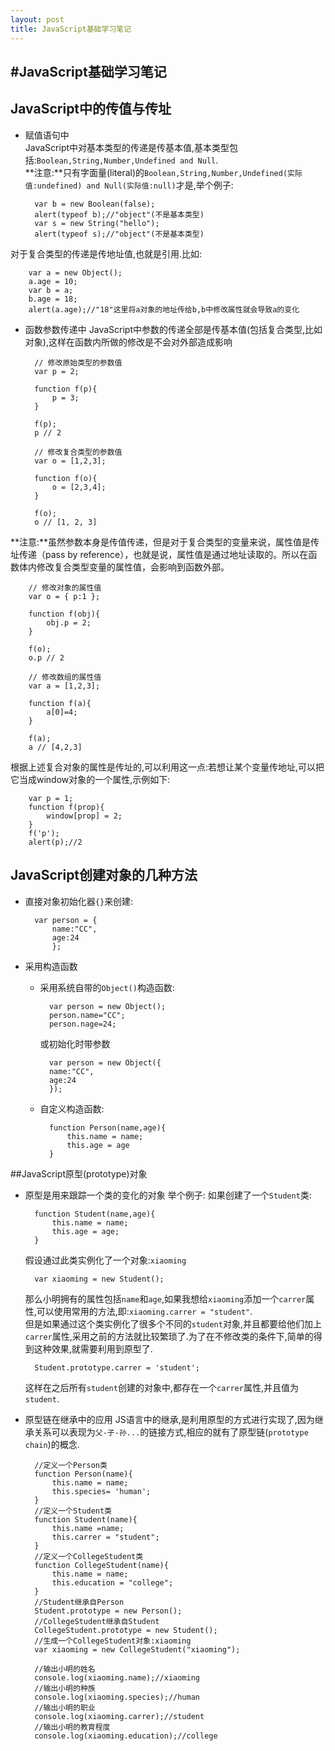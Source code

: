 ```yaml
---
layout: post
title: JavaScript基础学习笔记
---
```

#JavaScript基础学习笔记
---
## JavaScript中的传值与传址
* 赋值语句中  
JavaScript中对基本类型的传递是传基本值,基本类型包括:`Boolean,String,Number,Undefined and Null`.  
**注意:**只有字面量(literal)的`Boolean,String,Number,Undefined(实际值:undefined) and Null(实际值:null)`才是,举个例子:  

		var b = new Boolean(false);
		alert(typeof b);//"object"(不是基本类型)
		var s = new String("hello");
		alert(typeof s);//"object"(不是基本类型)
对于复合类型的传递是传地址值,也就是引用.比如:  

		var a = new Object();
		a.age = 10;
		var b = a;
		b.age = 18;
		alert(a.age);//"18"这里将a对象的地址传给b,b中修改属性就会导致a的变化

* 函数参数传递中
JavaScript中参数的传递全部是传基本值(包括复合类型,比如对象),这样在函数内所做的修改是不会对外部造成影响  

		// 修改原始类型的参数值
		var p = 2; 
		
		function f(p){
		    p = 3;
		}
		
		f(p);
		p // 2
		
		// 修改复合类型的参数值
		var o = [1,2,3];
		
		function f(o){
		    o = [2,3,4];
		}
		
		f(o);
		o // [1, 2, 3]
**注意:**虽然参数本身是传值传递，但是对于复合类型的变量来说，属性值是传址传递（pass by reference），也就是说，属性值是通过地址读取的。所以在函数体内修改复合类型变量的属性值，会影响到函数外部。

		// 修改对象的属性值
		var o = { p:1 };
		
		function f(obj){
		    obj.p = 2;
		}
		
		f(o);
		o.p // 2
		
		// 修改数组的属性值
		var a = [1,2,3];
		
		function f(a){
		    a[0]=4;
		}
		
		f(a);
		a // [4,2,3]
根据上述复合对象的属性是传址的,可以利用这一点:若想让某个变量传地址,可以把它当成window对象的一个属性,示例如下:  

		var p = 1;
		function f(prop){
			window[prop] = 2;
		}
		f('p');
		alert(p);//2

## JavaScript创建对象的几种方法

* 直接对象初始化器`{}`来创建:  

		var person = {
			name:"CC",
			age:24
			};

* 采用构造函数
	- 采用系统自带的`Object()`构造函数:

			var person = new Object();
			person.name="CC";
			person.nage=24;
		或初始化时带参数

			var person = new Object({
			name:"CC",
			age:24
			}); 
	- 自定义构造函数:

			function Person(name,age){
				this.name = name;
				this.age = age
			}

##JavaScript原型(prototype)对象
* 原型是用来跟踪一个类的变化的对象
举个例子:
如果创建了一个`Student`类:
	
		function Student(name,age){
			this.name = name;
			this.age = age;
		}
	假设通过此类实例化了一个对象:`xiaoming`
	
		var xiaoming = new Student();
	那么小明拥有的属性包括`name`和`age`,如果我想给`xiaoming`添加一个`carrer`属性,可以使用常用的方法,即:`xiaoming.carrer = "student"`.  
	但是如果通过这个类实例化了很多个不同的`student`对象,并且都要给他们加上`carrer`属性,采用之前的方法就比较繁琐了.为了在不修改类的条件下,简单的得到这种效果,就需要利用到原型了.
	
		Student.prototype.carrer = 'student';
	这样在之后所有`student`创建的对象中,都存在一个`carrer`属性,并且值为`student`.
* 原型链在继承中的应用
	JS语言中的继承,是利用原型的方式进行实现了,因为继承关系可以表现为`父-子-孙...`的链接方式,相应的就有了原型链(`prototype chain`)的概念.

		//定义一个Person类
		function Person(name){
		    this.name = name;
		    this.species= 'human';
		}
		//定义一个Student类
		function Student(name){
		    this.name =name;
		    this.carrer = "student";
		}
		//定义一个CollegeStudent类
		function CollegeStudent(name){
		    this.name = name;
		    this.education = "college";
		}
		//Student继承自Person
		Student.prototype = new Person();
		//CollegeStudent继承自Student
		CollegeStudent.prototype = new Student();
		//生成一个CollegeStudent对象:xiaoming
		var xiaoming = new CollegeStudent("xiaoming");
		
		//输出小明的姓名
		console.log(xiaoming.name);//xiaoming
		//输出小明的种族
		console.log(xiaoming.species);//human
		//输出小明的职业
		console.log(xiaoming.carrer);//student
		//输出小明的教育程度
		console.log(xiaoming.education);//college